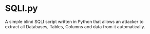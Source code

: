 # SQLI.py
A simple blind SQLI script written in Python that allows an attacker to extract all Databases, Tables, Columns and data from it automatically. 
